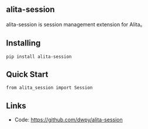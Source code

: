 ## alita-session

alita-session is session management extension for Alita。

## Installing
```
pip install alita-session
```

## Quick Start

```
from alita_session import Session

```

## Links

- Code: https://github.com/dwpy/alita-session